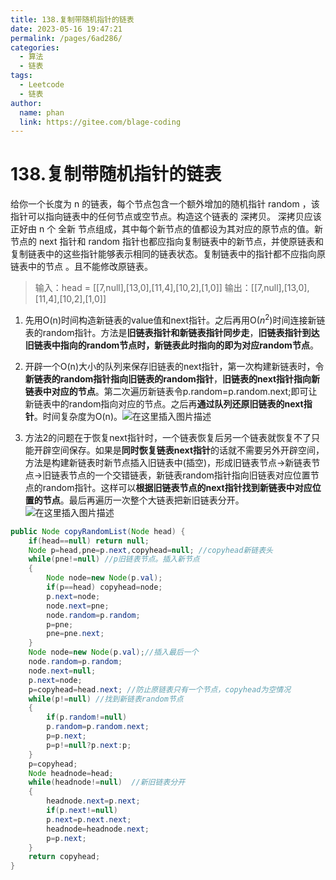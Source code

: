 ```yaml
---
title: 138.复制带随机指针的链表
date: 2023-05-16 19:47:21
permalink: /pages/6ad286/
categories:
  - 算法
  - 链表
tags:
  - Leetcode
  - 链表
author: 
  name: phan
  link: https://gitee.com/blage-coding
---
```

# 138.复制带随机指针的链表

给你一个长度为 n 的链表，每个节点包含一个额外增加的随机指针 random ，该指针可以指向链表中的任何节点或空节点。构造这个链表的 深拷贝。 深拷贝应该正好由 n 个 全新 节点组成，其中每个新节点的值都设为其对应的原节点的值。新节点的 next 指针和 random 指针也都应指向复制链表中的新节点，并使原链表和复制链表中的这些指针能够表示相同的链表状态。复制链表中的指针都不应指向原链表中的节点 。且不能修改原链表。

> 输入：head = [[7,null],[13,0],[11,4],[10,2],[1,0]]
> 输出：[[7,null],[13,0],[11,4],[10,2],[1,0]]

1. 先用O(n)时间构造新链表的value值和next指针。之后再用O($n^2$)时间连接新链表的random指针。方法是**旧链表指针和新链表指针同步走**，**旧链表指针到达旧链表中指向的random节点时，新链表此时指向的即为对应random节点**。
2. 开辟一个O(n)大小的队列来保存旧链表的next指针，第一次构建新链表时，令**新链表的random指针指向旧链表的random指针**，**旧链表的next指针指向新链表中对应的节点**。第二次遍历新链表令p.random=p.random.next;即可让新链表中的random指向对应的节点。之后再**通过队列还原旧链表的next指针**。时间复杂度为O(n)。![在这里插入图片描述](https://cdn.staticaly.com/gh/blage-coding/picx-images-hosting@master/20230516/2d3f3e2fecc34ea5a0cc7f988a9edd46.4h9nfycub1k0.webp?x-oss-process=image/watermark,type_d3F5LXplbmhlaQ,shadow_50,text_Q1NETiBA5LiA5ZuiIOeznw==,size_20,color_FFFFFF,t_70,g_se,x_16#pic_center)

3. 方法2的问题在于恢复next指针时，一个链表恢复后另一个链表就恢复不了只能开辟空间保存。如果是**同时恢复链表next指针**的话就不需要另外开辟空间，方法是构建新链表时新节点插入旧链表中(插空)，形成旧链表节点->新链表节点->旧链表节点的一个交错链表，新链表random指针指向旧链表对应位置节点的random指针。这样可以**根据旧链表节点的next指针找到新链表中对应位置的节点**。最后再遍历一次整个大链表把新旧链表分开。
![在这里插入图片描述](https://cdn.staticaly.com/gh/blage-coding/picx-images-hosting@master/20230516/0497cb7e8e4e42a68a4ad8108dd66d11.645s0gsoo2k0.webp?x-oss-process=image/watermark,type_d3F5LXplbmhlaQ,shadow_50,text_Q1NETiBA5LiA5ZuiIOeznw==,size_20,color_FFFFFF,t_70,g_se,x_16#pic_center)

~~~java
public Node copyRandomList(Node head) {
    if(head==null) return null;
    Node p=head,pne=p.next,copyhead=null; //copyhead新链表头
    while(pne!=null) //p旧链表节点。插入新节点
    {
        Node node=new Node(p.val);
        if(p==head) copyhead=node;
        p.next=node;
        node.next=pne;
        node.random=p.random;
        p=pne;
        pne=pne.next;
    }
    Node node=new Node(p.val);//插入最后一个
    node.random=p.random;
    node.next=null;
    p.next=node;
    p=copyhead=head.next; //防止原链表只有一个节点，copyhead为空情况
    while(p!=null) //找到新链表random节点
    {
        if(p.random!=null)
        p.random=p.random.next;
        p=p.next;
        p=p!=null?p.next:p;
    }
    p=copyhead;
    Node headnode=head;
    while(headnode!=null)  //新旧链表分开
    {
        headnode.next=p.next;
        if(p.next!=null)
        p.next=p.next.next;
        headnode=headnode.next;
        p=p.next;
    }
    return copyhead;
}
~~~

